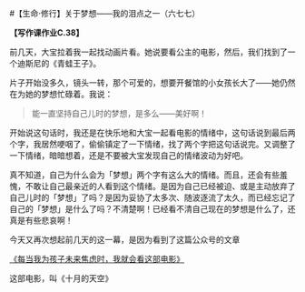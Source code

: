 #【生命⋅修行】关于梦想——我的泪点之一（六七七）

**【写作课作业C.38】**

前几天，大宝拉着我一起找动画片看。她说要看公主的电影，然后，我们找到了一个迪斯尼的《青蛙王子》。

片子开始没多久，镜头一转，那个可爱的，想要开餐馆的小女孩长大了——她仍然在为她的梦想忙碌着。我说：

> 能一直坚持自己儿时的梦想，是多么——美好啊！

开始说这句话时，我还是在快乐地和大宝一起看电影的情绪中，这句话说到最后两个字，我居然哽咽了，偷偷镇定了一下情绪，找了两个字把这句话说完。又调整了一下情绪，暗暗想着，还是不要被大宝发现自己的情绪波动为好吧。

真不知道，自己为什么会为「梦想」两个字有这么大的情绪。而且，还会有些羞愧，不敢让自己最亲近的人看到这个情绪。是因为自己已经被迫、或是主动放弃了自己儿时的「梦想」了吗？是因为妥协了太多次、随波逐流了太久，而已经忘记了自己的「梦想」是什么了吗？不清楚啊！已经看不清自己现在的梦想是什么了，还真是有些悲哀啊！

今天又再次想起前几天的这一幕，是因为看到了这篇公众号的文章

[《每当我为孩子未来焦虑时，我就会看这部电影》](https://mp.weixin.qq.com/s/KMoqU-JpoYN0kD2IE6DT_Q)

这部电影，叫《十月的天空》
